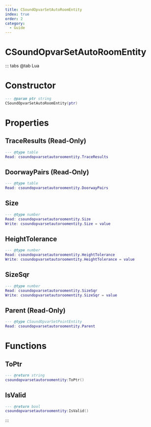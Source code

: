 ```yaml
---
title: CSoundOpvarSetAutoRoomEntity
index: true
order: 2
category:
  - Guide
---
```


# CSoundOpvarSetAutoRoomEntity

::: tabs
@tab Lua
# Constructor
```lua
--- @param ptr string
CSoundOpvarSetAutoRoomEntity(ptr)
```
# Properties
## TraceResults (Read-Only)
```lua
--- @type table
Read: csoundopvarsetautoroomentity.TraceResults
```
## DoorwayPairs (Read-Only)
```lua
--- @type table
Read: csoundopvarsetautoroomentity.DoorwayPairs
```
## Size 
```lua
--- @type number
Read: csoundopvarsetautoroomentity.Size
Write: csoundopvarsetautoroomentity.Size = value
```
## HeightTolerance 
```lua
--- @type number
Read: csoundopvarsetautoroomentity.HeightTolerance
Write: csoundopvarsetautoroomentity.HeightTolerance = value
```
## SizeSqr 
```lua
--- @type number
Read: csoundopvarsetautoroomentity.SizeSqr
Write: csoundopvarsetautoroomentity.SizeSqr = value
```
## Parent (Read-Only)
```lua
--- @type CSoundOpvarSetPointEntity
Read: csoundopvarsetautoroomentity.Parent
```
# Functions
## ToPtr
```lua
--- @return string
csoundopvarsetautoroomentity:ToPtr()
```
## IsValid
```lua
--- @return bool
csoundopvarsetautoroomentity:IsValid()
```

:::